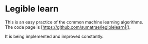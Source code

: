 # Legible learn

This is an easy practice of the common machine learning algorithms.  
The code page is [https://github.com/sumatrae/legiblelearn]().

It is being implemented and improved constantly.

